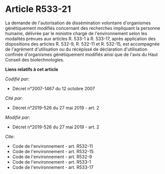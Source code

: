 # Article R533-21

La demande de l'autorisation de dissémination volontaire d'organismes génétiquement modifiés concernant des recherches
impliquant la personne humaine, délivrée par le ministre chargé de l'environnement selon les modalités prévues aux articles
R. 533-1 à R. 533-17, après application des dispositions des articles R. 532-9, R. 532-11 et R. 532-15, est accompagnée de
l'agrément d'utilisation ou du récépissé de déclaration d'utilisation confinée d'organismes génétiquement modifiés ainsi que
de l'avis du Haut Conseil des biotechnologies.

**Liens relatifs à cet article**

_Codifié par_:

  - Décret n°2007-1467 du 12 octobre 2007

_Cité par_:

  - Décret n°2019-526 du 27 mai 2019 - art. 2

_Modifié par_:

  - Décret n°2019-526 du 27 mai 2019 - art. 2

_Cite_:

  - Code de l'environnement - art. R532-11
  - Code de l'environnement - art. R532-15
  - Code de l'environnement - art. R532-9
  - Code de l'environnement - art. R533-1
  - Code de l'environnement - art. R533-17
